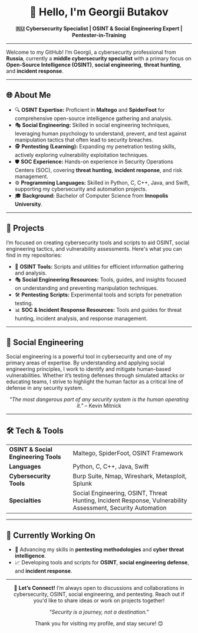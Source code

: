 <h1 align="center">👋 Hello, I'm Georgii Butakov</h1>

<p align="center">
  <strong>🇷🇺 Cybersecurity Specialist | OSINT & Social Engineering Expert | Pentester-in-Training</strong>
</p>

---

Welcome to my GitHub! I’m Georgii, a cybersecurity professional from **Russia**, currently a **middle cybersecurity specialist** with a primary focus on **Open-Source Intelligence (OSINT)**, **social engineering**, **threat hunting**, and **incident response**.

---

<h2>🌐 About Me</h2>

<ul>
  <li>🔍 <strong>OSINT Expertise:</strong> Proficient in <strong>Maltego</strong> and <strong>SpiderFoot</strong> for comprehensive open-source intelligence gathering and analysis.</li>
  <li>🎭 <strong>Social Engineering:</strong> Skilled in social engineering techniques, leveraging human psychology to understand, prevent, and test against manipulation tactics that often lead to security breaches.</li>
  <li>🕵️ <strong>Pentesting (Learning):</strong> Expanding my penetration testing skills, actively exploring vulnerability exploitation techniques.</li>
  <li>🛡️ <strong>SOC Experience:</strong> Hands-on experience in Security Operations Centers (SOC), covering <strong>threat hunting</strong>, <strong>incident response</strong>, and risk management.</li>
  <li>⚙️ <strong>Programming Languages:</strong> Skilled in Python, C, C++, Java, and Swift, supporting my cybersecurity and automation projects.</li>
  <li>🎓 <strong>Background:</strong> Bachelor of Computer Science from <strong>Innopolis University</strong>.</li>
</ul>

---

<h2>📂 Projects</h2>

<p>I’m focused on creating cybersecurity tools and scripts to aid OSINT, social engineering tactics, and vulnerability assessments. Here's what you can find in my repositories:</p>

<ul>
  <li>🔗 <strong>OSINT Tools:</strong> Scripts and utilities for efficient information gathering and analysis.</li>
  <li>🎭 <strong>Social Engineering Resources:</strong> Tools, guides, and insights focused on understanding and preventing manipulation techniques.</li>
  <li>🛠️ <strong>Pentesting Scripts:</strong> Experimental tools and scripts for penetration testing.</li>
  <li>📊 <strong>SOC & Incident Response Resources:</strong> Tools and guides for threat hunting, incident analysis, and response management.</li>
</ul>

---

<h2>🧠 Social Engineering</h2>

<p>Social engineering is a powerful tool in cybersecurity and one of my primary areas of expertise. By understanding and applying social engineering principles, I work to identify and mitigate human-based vulnerabilities. Whether it’s testing defenses through simulated attacks or educating teams, I strive to highlight the human factor as a critical line of defense in any security system.</p>

<p align="center">
  <em>"The most dangerous part of any security system is the human operating it."</em> – Kevin Mitnick
</p>

---

<h2>🛠️ Tech & Tools</h2>

<table>
  <tr>
    <td><strong>OSINT & Social Engineering Tools</strong></td>
    <td>Maltego, SpiderFoot, OSINT Framework</td>
  </tr>
  <tr>
    <td><strong>Languages</strong></td>
    <td>Python, C, C++, Java, Swift</td>
  </tr>
  <tr>
    <td><strong>Cybersecurity Tools</strong></td>
    <td>Burp Suite, Nmap, Wireshark, Metasploit, Splunk</td>
  </tr>
  <tr>
    <td><strong>Specialties</strong></td>
    <td>Social Engineering, OSINT, Threat Hunting, Incident Response, Vulnerability Assessment, Security Automation</td>
  </tr>
</table>

---

<h2>🌱 Currently Working On</h2>

<ul>
  <li>🔐 Advancing my skills in <strong>pentesting methodologies</strong> and <strong>cyber threat intelligence</strong>.</li>
  <li>📈 Developing tools and scripts for <strong>OSINT</strong>, <strong>social engineering defense</strong>, and <strong>incident response</strong>.</li>
</ul>

---

<p align="center">
  💬 <strong>Let’s Connect!</strong> I’m always open to discussions and collaborations in cybersecurity, OSINT, social engineering, and pentesting. Reach out if you'd like to share ideas or work on projects together!
</p>

<p align="center">
  <em>"Security is a journey, not a destination."</em>
</p>

<p align="center">Thank you for visiting my profile, and stay secure! 😊</p>
